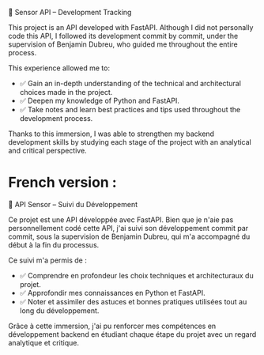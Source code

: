 🚀 Sensor API – Development Tracking

This project is an API developed with FastAPI. Although I did not personally code this API, I followed its development commit by commit, under the supervision of Benjamin Dubreu, who guided me throughout the entire process.

This experience allowed me to:  
- ✅ Gain an in-depth understanding of the technical and architectural choices made in the project.  
- ✅ Deepen my knowledge of Python and FastAPI.  
- ✅ Take notes and learn best practices and tips used throughout the development process.  

Thanks to this immersion, I was able to strengthen my backend development skills by studying each stage of the project with an analytical and critical perspective.

# **French version :**

🚀 API Sensor – Suivi du Développement

Ce projet est une API développée avec FastAPI. Bien que je n'aie pas personnellement codé cette API, j'ai suivi son développement commit par commit, sous la supervision de Benjamin Dubreu, qui m'a accompagné du début à la fin du processus.

Ce suivi m'a permis de :  
- ✅ Comprendre en profondeur les choix techniques et architecturaux du projet.  
- ✅ Approfondir mes connaissances en Python et FastAPI.  
- ✅ Noter et assimiler des astuces et bonnes pratiques utilisées tout au long du développement.  

Grâce à cette immersion, j'ai pu renforcer mes compétences en développement backend en étudiant chaque étape du projet avec un regard analytique et critique.
